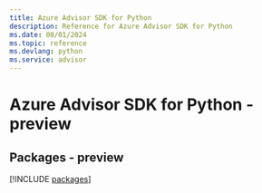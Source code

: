 ```yaml
---
title: Azure Advisor SDK for Python
description: Reference for Azure Advisor SDK for Python
ms.date: 08/01/2024
ms.topic: reference
ms.devlang: python
ms.service: advisor
---
```

# Azure Advisor SDK for Python - preview
## Packages - preview
[!INCLUDE [packages](advisor-index.md)]